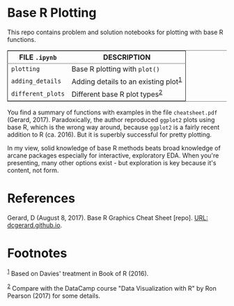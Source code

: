 

# Base R Plotting

This repo contains problem and solution notebooks for plotting with
base R functions. 

<table border="2" cellspacing="0" cellpadding="6" rules="groups" frame="hsides">


<colgroup>
<col  class="org-left" />

<col  class="org-left" />
</colgroup>
<thead>
<tr>
<th scope="col" class="org-left">FILE <code>.ipynb</code></th>
<th scope="col" class="org-left">DESCRIPTION</th>
</tr>
</thead>

<tbody>
<tr>
<td class="org-left"><code>plotting</code></td>
<td class="org-left">Base R plotting with <code>plot()</code></td>
</tr>


<tr>
<td class="org-left"><code>adding_details</code></td>
<td class="org-left">Adding details to an existing plot<sup><a id="fnr.1" class="footref" href="#fn.1">1</a></sup></td>
</tr>


<tr>
<td class="org-left"><code>different_plots</code></td>
<td class="org-left">Different base R plot types<sup><a id="fnr.2" class="footref" href="#fn.2">2</a></sup></td>
</tr>
</tbody>
</table>

You find a summary of functions with examples in the file
`cheatsheet.pdf` (Gerard, 2017). Paradoxically, the author
reproduced `ggplot2` plots using base R, which is the wrong way
around, because `ggplot2` is a fairly recent addition to R
(ca. 2016). But it is superbly successful for pretty plotting.

In my view, solid knowledge of base R methods beats broad knowledge
of arcane packages especially for interactive, exploratory EDA. When
you're presenting, many other options exist - but exploration is key
because it's content, not form.


# References

Gerard, D (August 8, 2017). Base R Graphics Cheat Sheet [repo]. [URL:
dcgerard.github.io](https://dcgerard.github.io/stat234/base_r_cheatsheet.html).


# Footnotes

<sup><a id="fn.1" href="#fnr.1">1</a></sup> Based on Davies' treatment in Book of R (2016).

<sup><a id="fn.2" href="#fnr.2">2</a></sup> Compare with the DataCamp course "Data Visualization with R" by
Ron Pearson (2017) for some details.
